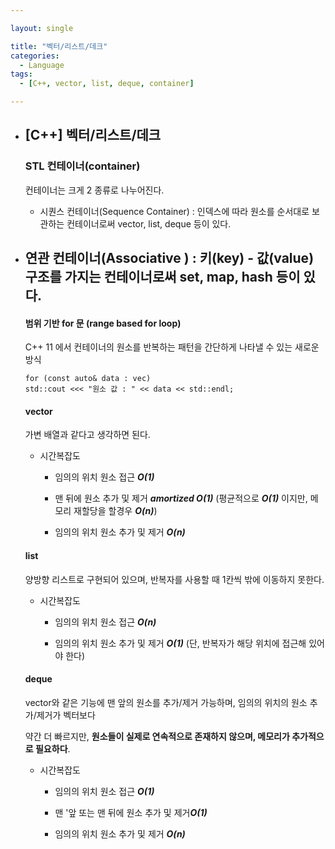 ```yaml
---

layout: single

title: "벡터/리스트/데크"
categories:
  - Language
tags:
  - [C++, vector, list, deque, container]

---
```


- ##  [C++] 벡터/리스트/데크  

  ### STL 컨테이너(container)

  컨테이너는 크게 2 종류로 나누어진다.
  
  - 시퀀스 컨테이너(Sequence Container) : 인덱스에 따라 원소를 순서대로 보관하는 컨테이너로써 vector, list, deque 등이 있다.
- 연관 컨테이너(Associative ) : 키(key) - 값(value) 구조를 가지는 컨테이너로써 set, map, hash 등이 있다.
  - 

  #### 범위 기반 for 문 (range based for loop)

  C++ 11 에서 컨테이너의 원소를 반복하는 패턴을 간단하게 나타낼 수 있는 새로운 방식
  
  ```
  for (const auto& data : vec)
  std::cout <<< "원소 값 : " << data << std::endl;
  ```
	
  

  #### vector

  가변 배열과 같다고 생각하면 된다.

  - 시간복잡도

    - 임의의 위치 원소 접근 ***O(1)***
  
    - 맨 뒤에 원소 추가 및 제거 ***amortized O(1)*** (평균적으로 ***O(1)*** 이지만, 메모리 재할당을 할경우 ***O(n)***)
  
    - 임의의 위치 원소 추가 및 제거 ***O(n)***
  
  
  
  #### list
  
  양방향 리스트로 구현되어 있으며, 반복자를 사용할 때 1칸씩 밖에 이동하지 못한다.
  
  - 시간복잡도
  
    - 임의의 위치 원소 접근 ***O(n)***
  
    - 임의의 위치 원소 추가 및 제거 ***O(1)*** (단, 반복자가 해당 위치에 접근해 있어야 한다)
  
  
  
  #### deque
  
  vector와 같은 기능에 맨 앞의 원소를 추가/제거 가능하며, 임의의 위치의 원소 추가/제거가 벡터보다
  
    약간 더 빠르지만, **원소들이 실제로 연속적으로 존재하지 않으며, 메모리가 추가적으로 필요하다**.
  
  - 시간복잡도
  
    - 임의의 위치 원소 접근 ***O(1)***
  
    - 맨 '앞 또는 맨 뒤에 원소 추가 및 제거***O(1)***
  
    - 임의의 위치 원소 추가 및 제거 ***O(n)***
